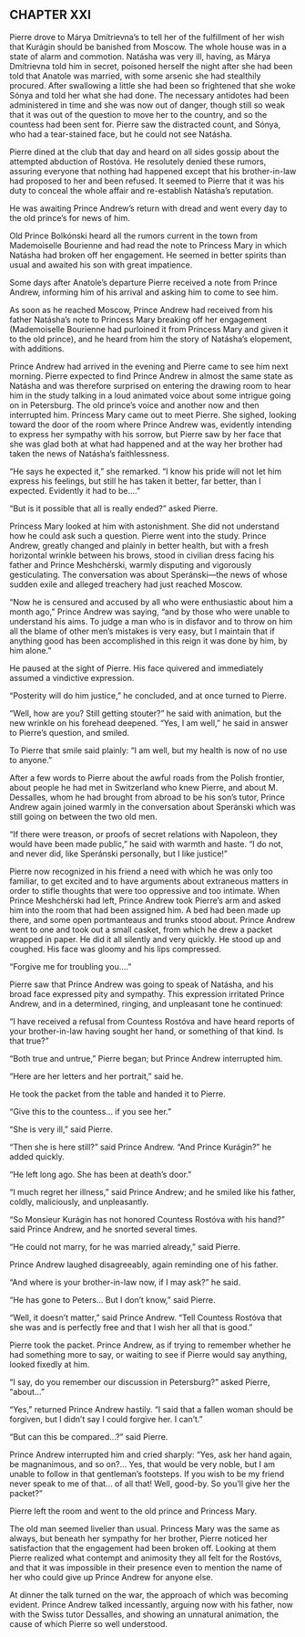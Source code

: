 ## CHAPTER XXI

Pierre drove to Márya Dmítrievna’s to tell her of the fulfillment of her
wish that Kurágin should be banished from Moscow. The whole house was in
a state of alarm and commotion. Natásha was very ill, having, as Márya
Dmítrievna told him in secret, poisoned herself the night after she had
been told that Anatole was married, with some arsenic she had stealthily
procured. After swallowing a little she had been so frightened that she
woke Sónya and told her what she had done. The necessary antidotes had
been administered in time and she was now out of danger, though still so
weak that it was out of the question to move her to the country, and
so the countess had been sent for. Pierre saw the distracted count, and
Sónya, who had a tear-stained face, but he could not see Natásha.

Pierre dined at the club that day and heard on all sides gossip about
the attempted abduction of Rostóva. He resolutely denied these
rumors, assuring everyone that nothing had happened except that his
brother-in-law had proposed to her and been refused. It seemed to
Pierre that it was his duty to conceal the whole affair and re-establish
Natásha’s reputation.

He was awaiting Prince Andrew’s return with dread and went every day to
the old prince’s for news of him.

Old Prince Bolkónski heard all the rumors current in the town from
Mademoiselle Bourienne and had read the note to Princess Mary in which
Natásha had broken off her engagement. He seemed in better spirits than
usual and awaited his son with great impatience.

Some days after Anatole’s departure Pierre received a note from Prince
Andrew, informing him of his arrival and asking him to come to see him.

As soon as he reached Moscow, Prince Andrew had received from his
father Natásha’s note to Princess Mary breaking off her engagement
(Mademoiselle Bourienne had purloined it from Princess Mary and given
it to the old prince), and he heard from him the story of Natásha’s
elopement, with additions.

Prince Andrew had arrived in the evening and Pierre came to see him next
morning. Pierre expected to find Prince Andrew in almost the same state
as Natásha and was therefore surprised on entering the drawing room
to hear him in the study talking in a loud animated voice about some
intrigue going on in Petersburg. The old prince’s voice and another now
and then interrupted him. Princess Mary came out to meet Pierre. She
sighed, looking toward the door of the room where Prince Andrew was,
evidently intending to express her sympathy with his sorrow, but Pierre
saw by her face that she was glad both at what had happened and at the
way her brother had taken the news of Natásha’s faithlessness.

“He says he expected it,” she remarked. “I know his pride will not let
him express his feelings, but still he has taken it better, far better,
than I expected. Evidently it had to be....”

“But is it possible that all is really ended?” asked Pierre.

Princess Mary looked at him with astonishment. She did not understand
how he could ask such a question. Pierre went into the study. Prince
Andrew, greatly changed and plainly in better health, but with a fresh
horizontal wrinkle between his brows, stood in civilian dress facing
his father and Prince Meshchérski, warmly disputing and vigorously
gesticulating. The conversation was about Speránski—the news of whose
sudden exile and alleged treachery had just reached Moscow.

“Now he is censured and accused by all who were enthusiastic about him
a month ago,” Prince Andrew was saying, “and by those who were unable to
understand his aims. To judge a man who is in disfavor and to throw on
him all the blame of other men’s mistakes is very easy, but I maintain
that if anything good has been accomplished in this reign it was done by
him, by him alone.”

He paused at the sight of Pierre. His face quivered and immediately
assumed a vindictive expression.

“Posterity will do him justice,” he concluded, and at once turned to
Pierre.

“Well, how are you? Still getting stouter?” he said with animation, but
the new wrinkle on his forehead deepened. “Yes, I am well,” he said in
answer to Pierre’s question, and smiled.

To Pierre that smile said plainly: “I am well, but my health is now of
no use to anyone.”

After a few words to Pierre about the awful roads from the Polish
frontier, about people he had met in Switzerland who knew Pierre, and
about M. Dessalles, whom he had brought from abroad to be his son’s
tutor, Prince Andrew again joined warmly in the conversation about
Speránski which was still going on between the two old men.

“If there were treason, or proofs of secret relations with Napoleon,
they would have been made public,” he said with warmth and haste. “I do
not, and never did, like Speránski personally, but I like justice!”

Pierre now recognized in his friend a need with which he was only too
familiar, to get excited and to have arguments about extraneous matters
in order to stifle thoughts that were too oppressive and too intimate.
When Prince Meshchérski had left, Prince Andrew took Pierre’s arm and
asked him into the room that had been assigned him. A bed had been made
up there, and some open portmanteaus and trunks stood about. Prince
Andrew went to one and took out a small casket, from which he drew a
packet wrapped in paper. He did it all silently and very quickly. He
stood up and coughed. His face was gloomy and his lips compressed.

“Forgive me for troubling you....”

Pierre saw that Prince Andrew was going to speak of Natásha, and his
broad face expressed pity and sympathy. This expression irritated Prince
Andrew, and in a determined, ringing, and unpleasant tone he continued:

“I have received a refusal from Countess Rostóva and have heard reports
of your brother-in-law having sought her hand, or something of that
kind. Is that true?”

“Both true and untrue,” Pierre began; but Prince Andrew interrupted him.

“Here are her letters and her portrait,” said he.

He took the packet from the table and handed it to Pierre.

“Give this to the countess... if you see her.”

“She is very ill,” said Pierre.

“Then she is here still?” said Prince Andrew. “And Prince Kurágin?” he
added quickly.

“He left long ago. She has been at death’s door.”

“I much regret her illness,” said Prince Andrew; and he smiled like his
father, coldly, maliciously, and unpleasantly.

“So Monsieur Kurágin has not honored Countess Rostóva with his hand?”
said Prince Andrew, and he snorted several times.

“He could not marry, for he was married already,” said Pierre.

Prince Andrew laughed disagreeably, again reminding one of his father.

“And where is your brother-in-law now, if I may ask?” he said.

“He has gone to Peters... But I don’t know,” said Pierre.

“Well, it doesn’t matter,” said Prince Andrew. “Tell Countess Rostóva
that she was and is perfectly free and that I wish her all that is
good.”

Pierre took the packet. Prince Andrew, as if trying to remember whether
he had something more to say, or waiting to see if Pierre would say
anything, looked fixedly at him.

“I say, do you remember our discussion in Petersburg?” asked Pierre,
“about...”

“Yes,” returned Prince Andrew hastily. “I said that a fallen woman
should be forgiven, but I didn’t say I could forgive her. I can’t.”

“But can this be compared...?” said Pierre.

Prince Andrew interrupted him and cried sharply: “Yes, ask her hand
again, be magnanimous, and so on?... Yes, that would be very noble, but
I am unable to follow in that gentleman’s footsteps. If you wish to be
my friend never speak to me of that... of all that! Well, good-by. So
you’ll give her the packet?”

Pierre left the room and went to the old prince and Princess Mary.

The old man seemed livelier than usual. Princess Mary was the same as
always, but beneath her sympathy for her brother, Pierre noticed her
satisfaction that the engagement had been broken off. Looking at them
Pierre realized what contempt and animosity they all felt for the
Rostóvs, and that it was impossible in their presence even to mention
the name of her who could give up Prince Andrew for anyone else.

At dinner the talk turned on the war, the approach of which was becoming
evident. Prince Andrew talked incessantly, arguing now with his father,
now with the Swiss tutor Dessalles, and showing an unnatural animation,
the cause of which Pierre so well understood.





